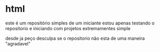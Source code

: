 # html
este é um repositório simples de um iniciante 
estou apenas testando o repositorio e iniciando com projetos extremamentes simple

desde ja peço desculpa se o repositorio não esta de uma maneira "agradavel"


